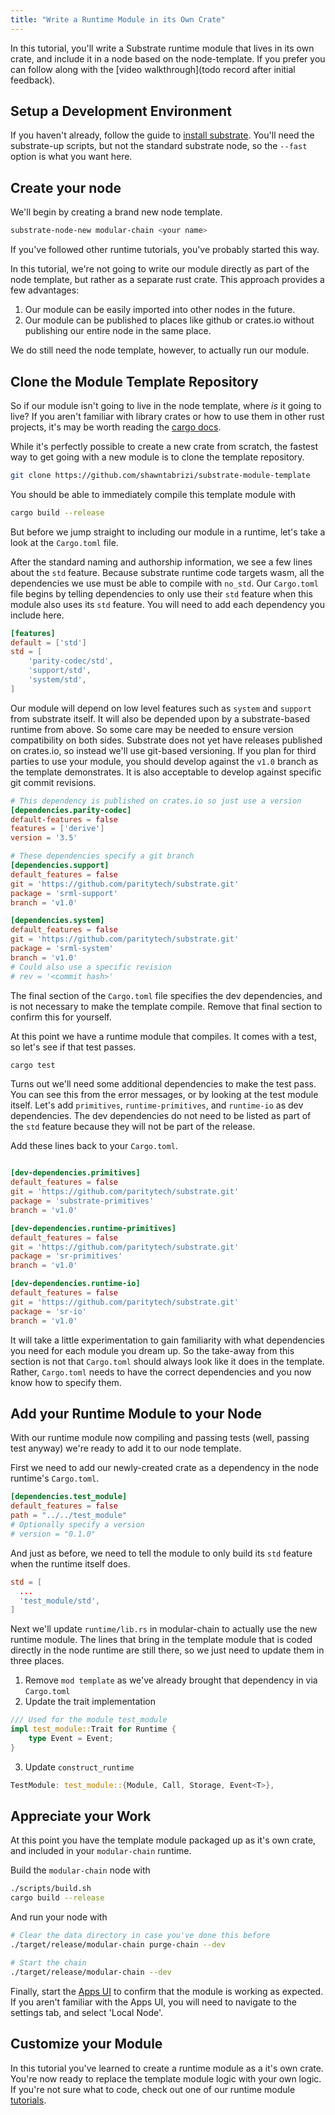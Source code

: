 ```yaml
---
title: "Write a Runtime Module in its Own Crate"
---
```


In this tutorial, you'll write a Substrate runtime module that lives in its own crate, and include it in a node based on the node-template. If you prefer you can follow along with the [video walkthrough](todo record after initial feedback).

## Setup a Development Environment
If you haven't already, follow the guide to [install substrate](getting-started/installing-substrate.md). You'll need the substrate-up scripts, but not the standard substrate node, so the `--fast` option is what you want here.

## Create your node
We'll begin by creating a brand new node template.
```bash
substrate-node-new modular-chain <your name>
```
If you've followed other runtime tutorials, you've probably started this way.

In this tutorial, we're not going to write our module directly as part of the node template, but rather as a separate rust crate. This approach provides a few advantages:
1. Our module can be easily imported into other nodes in the future.
2. Our module can be published to places like github or crates.io without publishing our entire node in the same place.

We do still need the node template, however, to actually run our module.

## Clone the Module Template Repository
So if our module isn't going to live in the node template, where _is_ it going to live? If you aren't familiar with library crates or how to use them in other rust projects, it's may be worth reading the [cargo docs](https://doc.rust-lang.org/cargo/guide/creating-a-new-project.html).

While it's perfectly possible to create a new crate from scratch, the fastest way to get going with a new module is to clone the template repository.

```bash
git clone https://github.com/shawntabrizi/substrate-module-template
```

You should be able to immediately compile this template module with
```bash
cargo build --release
```

But before we jump straight to including our module in a runtime, let's take a look at the `Cargo.toml` file.

After the standard naming and authorship information, we see a few lines about the `std` feature. Because substrate runtime code targets wasm, all the dependencies we use must be able to compile with `no_std`. Our `Cargo.toml` file begins by telling dependencies to only use their `std` feature when this module also uses its `std` feature. You will need to add each dependency you include here.

```toml
[features]
default = ['std']
std = [
    'parity-codec/std',
    'support/std',
    'system/std',
]
```
Our module will depend on low level features such as `system` and `support` from substrate itself. It will also be depended upon by a substrate-based runtime from above. So some care may be needed to ensure version compatibility on both sides. Substrate does not yet have releases published on crates.io, so instead we'll use git-based versioning.
If you plan for third parties to use your module, you should develop against the `v1.0` branch as the template demonstrates. It is also acceptable to develop against specific git commit revisions.

```toml
# This dependency is published on crates.io so just use a version
[dependencies.parity-codec]
default-features = false
features = ['derive']
version = '3.5'

# These dependencies specify a git branch
[dependencies.support]
default_features = false
git = 'https://github.com/paritytech/substrate.git'
package = 'srml-support'
branch = 'v1.0'

[dependencies.system]
default_features = false
git = 'https://github.com/paritytech/substrate.git'
package = 'srml-system'
branch = 'v1.0'
# Could also use a specific revision
# rev = '<commit hash>'
```

The final section of the `Cargo.toml` file specifies the dev dependencies, and is not necessary to make the template compile. Remove that final section to confirm this for yourself.

At this point we have a runtime module that compiles. It comes with a test, so let's see if that test passes.
```bash
cargo test
```

Turns out we'll need some additional dependencies to make the test pass. You can see this from the error messages, or by looking at the test module itself. Let's add `primitives`, `runtime-primitives`, and `runtime-io` as dev dependencies. The dev dependencies do not need to be listed as part of the `std` feature because they will not be part of the release.

Add these lines back to your `Cargo.toml`.
```toml

[dev-dependencies.primitives]
default_features = false
git = 'https://github.com/paritytech/substrate.git'
package = 'substrate-primitives'
branch = 'v1.0'

[dev-dependencies.runtime-primitives]
default_features = false
git = 'https://github.com/paritytech/substrate.git'
package = 'sr-primitives'
branch = 'v1.0'

[dev-dependencies.runtime-io]
default_features = false
git = 'https://github.com/paritytech/substrate.git'
package = 'sr-io'
branch = 'v1.0'
```

It will take a little experimentation to gain familiarity with what dependencies you need for each module you dream up. So the take-away from this section is not that `Cargo.toml` should always look like it does in the template. Rather, `Cargo.toml` needs to have the correct dependencies and you now know how to specify them.

## Add your Runtime Module to your Node
With our runtime module now compiling and passing tests (well, passing test anyway) we're ready to add it to our node template.

First we need to add our newly-created crate as a dependency in the node runtime's `Cargo.toml`.

```toml
[dependencies.test_module]
default_features = false
path = "../../test_module"
# Optionally specify a version
# version = "0.1.0"
```

And just as before, we need to tell the module to only build its `std` feature when the runtime itself does.
```toml
std = [
  ...
  'test_module/std',
]
```

Next we'll update `runtime/lib.rs` in modular-chain to actually use the new runtime module. The lines that bring in the template module that is coded directly in the node runtime are still there, so we just need to update them in three places.

1. Remove `mod template` as we've already brought that dependency in via `Cargo.toml`
2. Update the trait implementation
```rust
/// Used for the module test_module
impl test_module::Trait for Runtime {
	type Event = Event;
}
```

3. Update `construct_runtime`
```rust
TestModule: test_module::{Module, Call, Storage, Event<T>},
```

## Appreciate your Work
At this point you have the template module packaged up as it's own crate, and included in your `modular-chain` runtime.

Build the `modular-chain` node with
```bash
./scripts/build.sh
cargo build --release
```

And run your node with
```bash
# Clear the data directory in case you've done this before
./target/release/modular-chain purge-chain --dev

# Start the chain
./target/release/modular-chain --dev
```

Finally, start the [Apps UI](https://polkadot.js.org/apps/#/explorer) to confirm that the module is working as expected. If you aren't familiar with the Apps UI, you will need to navigate to the settings tab, and select 'Local Node'.

## Customize your Module
In this tutorial you've learned to create a runtime module as a it's own crate. You're now ready to replace the template module logic with your own logic. If you're not sure what to code, check out one of our runtime module [tutorials](https://substrate.dev/en/tutorials).

